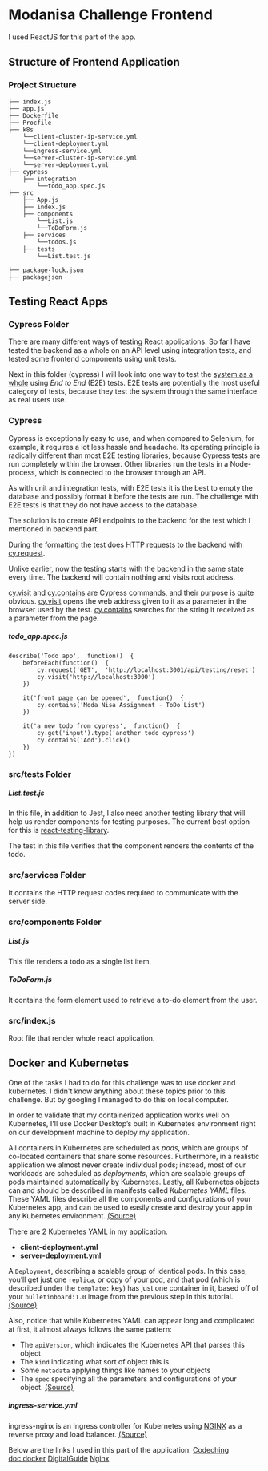 # Modanisa Challenge Frontend


I used ReactJS for this part of the app.


## Structure of Frontend Application
### Project Structure


    ├── index.js
    ├── app.js
    ├── Dockerfile
    ├── Procfile
    ├── k8s
	    └──client-cluster-ip-service.yml
	    └──client-deployment.yml
	    └──ingress-service.yml
	    └──server-cluster-ip-service.yml
	    └──server-deployment.yml
    ├── cypress
        ├── integration
	        └──todo_app.spec.js
	├── src
		├── App.js
		├── index.js
		├── components
	        └──List.js
	        └──ToDoForm.js
	    ├── services
	        └──todos.js
	    ├── tests    
	        └──List.test.js
    
    ├── package-lock.json
    ├── packagejson
 
        
     


## Testing React Apps
### Cypress Folder 
There are many different ways of testing React applications.  So far I have tested the backend as a whole on an API level using integration tests, and tested some frontend components using unit tests.

Next in this folder (cypress) I will look into one way to test the [system as a whole](https://en.wikipedia.org/wiki/System_testing) using _End to End_ (E2E) tests. E2E tests are potentially the most useful category of tests, because they test the system through the same interface as real users use.

### Cypress
Cypress is exceptionally easy to use, and when compared to Selenium, for example, it requires a lot less hassle and headache. Its operating principle is radically different than most E2E testing libraries, because Cypress tests are run completely within the browser. Other libraries run the tests in a Node-process, which is connected to the browser through an API.

As with unit and integration tests, with E2E tests it is the best to empty the database and possibly format it before the tests are run. The challenge with E2E tests is that they do not have access to the database.

The solution is to create API endpoints to the backend for the test which I mentioned in backend part. 

During the formatting the test does HTTP requests to the backend with  [cy.request](https://docs.cypress.io/api/commands/request.html).

Unlike earlier, now the testing starts with the backend in the same state every time. The backend will contain nothing and visits root address.

[cy.visit](https://docs.cypress.io/api/commands/visit.html) and [cy.contains](https://docs.cypress.io/api/commands/contains.html) are Cypress commands, and their purpose is quite obvious. [cy.visit](https://docs.cypress.io/api/commands/visit.html) opens the web address given to it as a parameter in the browser used by the test. [cy.contains](https://docs.cypress.io/api/commands/contains.html) searches for the string it received as a parameter from the page.

##### todo_app.spec.js

	describe('Todo app',  function()  {
		beforeEach(function()  {
			cy.request('GET',  'http://localhost:3001/api/testing/reset')
			cy.visit('http://localhost:3000')
		})

		it('front page can be opened',  function()  {
			cy.contains('Moda Nisa Assignment - ToDo List')
		})

		it('a new todo from cypress',  function()  {
			cy.get('input').type('another todo cypress')
			cy.contains('Add').click()
		})
	})
### src/tests Folder 
##### List.test.js
In this file, in addition to Jest, I also need another testing library that will help us render components for testing purposes. The current best option for this is [react-testing-library](https://github.com/testing-library/react-testing-library). 

The test in this file verifies that the component renders the contents of the todo.

### src/services Folder

It contains the HTTP request codes required to communicate with the server side. 

### src/components Folder
##### List.js
This file renders a todo as a single list item.
##### ToDoForm.js
It contains the form element used to retrieve a to-do element from the user.

### src/index.js
Root file that render whole react application.



## Docker and Kubernetes
One of the tasks I had to do for this challenge was to use docker and kubernetes. I didn't know anything about these topics prior to this challenge. But by googling I managed to do this on local computer.

In order to validate that my containerized application works well on Kubernetes, I'll use Docker Desktop’s built in Kubernetes environment right on our development machine to deploy my application.

All containers in Kubernetes are scheduled as _pods_, which are groups of co-located containers that share some resources. Furthermore, in a realistic application we almost never create individual pods; instead, most of our workloads are scheduled as _deployments_, which are scalable groups of pods maintained automatically by Kubernetes. Lastly, all Kubernetes objects can and should be described in manifests called _Kubernetes YAML_ files. These YAML files describe all the components and configurations of your Kubernetes app, and can be used to easily create and destroy your app in any Kubernetes environment. [(Source)](https://docs.docker.com/get-started/kube-deploy/) 

There are 2 Kubernetes YAML in my application.
 - **client-deployment.yml** 
 - **server-deployment.yml**

A  `Deployment`, describing a scalable group of identical pods. In this case, you’ll get just one  `replica`, or copy of your pod, and that pod (which is described under the  `template:`  key) has just one container in it, based off of your  `bulletinboard:1.0`  image from the previous step in this tutorial. [(Source)](https://docs.docker.com/get-started/kube-deploy/) 

Also, notice that while Kubernetes YAML can appear long and complicated at first, it almost always follows the same pattern:

-   The  `apiVersion`, which indicates the Kubernetes API that parses this object
-   The  `kind`  indicating what sort of object this is
-   Some  `metadata`  applying things like names to your objects
-   The  `spec`  specifying all the parameters and configurations of your object. [(Source)](https://docs.docker.com/get-started/kube-deploy/) 

##### ingress-service.yml
ingress-nginx is an Ingress controller for Kubernetes using  [NGINX](https://www.nginx.org/)  as a reverse proxy and load balancer.  [(Source)](https://github.com/kubernetes/ingress-nginx)

Below are the links I used in this part of the application.
[Codeching](https://www.youtube.com/watch?v=OVVGwc90guo&t=1220s)
[doc.docker](https://docs.docker.com/get-started/kube-deploy/)
[DigitalGuide](https://www.ionos.com/digitalguide/server/know-how/setting-up-a-docker-repository/)
[Nginx](https://kubernetes.github.io/ingress-nginx/deploy/#installation-guide)



